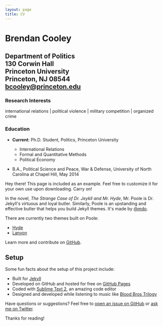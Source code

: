 ```yaml
---
layout: page
title: CV
---
```


# Brendan Cooley
Department of Politics  
130 Corwin Hall  
Princeton University  
Princeton, NJ 08544  
[bcooley@princeton.edu](mailto:bcooley@princeton.edu)
---

### Research Interests
international relations | political violence | military competition | organized crime

### Education
- **Current**: Ph.D. Student, Politics, Princeton University
  - International Relations
  - Formal and Quantitative Methods
  - Political Economy

- B.A., Political Science and Peace, War & Defense, University of North Carolina at Chapel Hill, May 2014




<p class="message">
  Hey there! This page is included as an example. Feel free to customize it for your own use upon downloading. Carry on!
</p>

In the novel, *The Strange Case of Dr. Jeykll and Mr. Hyde*, Mr. Poole is Dr. Jekyll's virtuous and loyal butler. Similarly, Poole is an upstanding and effective butler that helps you build Jekyll themes. It's made by [@mdo](https://twitter.com/mdo).

There are currently two themes built on Poole:

* [Hyde](http://hyde.getpoole.com)
* [Lanyon](http://lanyon.getpoole.com)

Learn more and contribute on [GitHub](https://github.com/poole).

## Setup

Some fun facts about the setup of this project include:

* Built for [Jekyll](http://jekyllrb.com)
* Developed on GitHub and hosted for free on [GitHub Pages](https://pages.github.com)
* Coded with [Sublime Text 2](http://sublimetext.com), an amazing code editor
* Designed and developed while listening to music like [Blood Bros Trilogy](https://soundcloud.com/maddecent/sets/blood-bros-series)

Have questions or suggestions? Feel free to [open an issue on GitHub](https://github.com/poole/issues/new) or [ask me on Twitter](https://twitter.com/mdo).

Thanks for reading!
